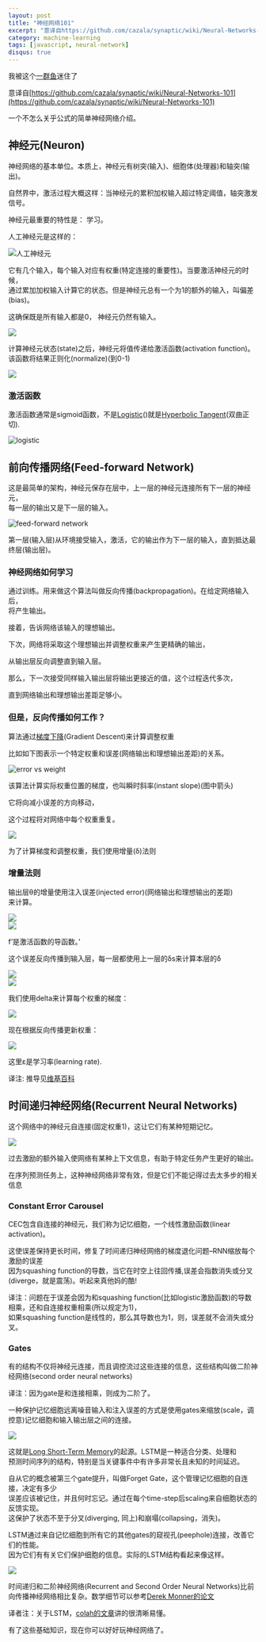 ```yaml
---
layout: post
title: "神经网络101"
excerpt: "意译自https://github.com/cazala/synaptic/wiki/Neural-Networks-101, 一个不怎么关乎公式的简单神经网络介绍。"
category: machine-learning
tags: [javascript, neural-network]
disqus: true
---
```


我被这个[一群鱼](http://synaptic.juancazala.com/#/)迷住了

意译自[https://github.com/cazala/synaptic/wiki/Neural-Networks-101](https://github.com/cazala/synaptic/wiki/Neural-Networks-101)

一个不怎么关乎公式的简单神经网络介绍。

## 神经元(Neuron)

神经网络的基本单位。本质上，神经元有树突(输入)、细胞体(处理器)和轴突(输出)。

自然界中，激活过程大概这样：当神经元的累积加权输入超过特定阈值，轴突激发信号。

神经元最重要的特性是： 学习。

人工神经元是这样的：

![人工神经元](https://camo.githubusercontent.com/8b87e593fb9382c16a81cc059d994adec259a1c4/687474703a2f2f692e696d6775722e636f6d2f643654374b39332e706e67)

它有几个输入，每个输入对应有权重(特定连接的重要性)。当要激活神经元的时候，  
通过累加加权输入计算它的状态。但是神经元总有一个为1的额外的输入，叫偏差(bias)。

这确保既是所有输入都是0， 神经元仍然有输入。

![](https://camo.githubusercontent.com/875a8f9cef6889b90dcd82752d12569456f385f0/687474703a2f2f6c617465782e636f6465636f67732e636f6d2f6769662e6c617465783f735f6a25323025334425323025354373756d5f25374269253744253230775f253742696a2537442e795f25374269253744)

计算神经元状态(state)之后，神经元将值传递给激活函数(activation function)。  
该函数将结果正则化(normalize)(到0-1)

![](https://camo.githubusercontent.com/198be5a2e3b4b1e57758d46e4c324ac2c22671bd/687474703a2f2f6c617465782e636f6465636f67732e636f6d2f6769662e6c617465783f795f6a253230253344253230665f6a253238535f6a253239)

### 激活函数

激活函数通常是sigmoid函数，不是[Logistic](https://en.wikipedia.org/wiki/Logistic_function)()就是[Hyperbolic Tangent](http://mathworld.wolfram.com/HyperbolicTangent.html)(双曲正切).

![logistic](https://camo.githubusercontent.com/0bd79e6fd612e898fda2e04caa797648b8c0bed5/687474703a2f2f75706c6f61642e77696b696d656469612e6f72672f77696b6970656469612f636f6d6d6f6e732f7468756d622f382f38382f4c6f6769737469632d63757276652e7376672f33323070782d4c6f6769737469632d63757276652e7376672e706e67)

## 前向传播网络(Feed-forward Network)

这是最简单的架构，神经元保存在层中，上一层的神经元连接所有下一层的神经元，  
每一层的输出又是下一层的输入。

![feed-forward network](https://camo.githubusercontent.com/0699ff876dbb371e894dec939c719287f5729aa9/687474703a2f2f692e696d6775722e636f6d2f3375394f52616c2e6a70673f31)

第一层(输入层)从环境接受输入，激活，它的输出作为下一层的输入，直到抵达最终层(输出层)。

### 神经网络如何学习

通过训练。用来做这个算法叫做反向传播(backpropagation)。在给定网络输入后，  
将产生输出。

接着，告诉网络该输入的理想输出。

下次，网络将采取这个理想输出并调整权重来产生更精确的输出，

从输出层反向调整直到输入层。

那么，下一次接受同样输入输出层将输出更接近的值，这个过程迭代多次，

直到网络输出和理想输出差距足够小。

### 但是，反向传播如何工作？

算法通过[梯度下降](http://en.wikipedia.org/wiki/Gradient_descent)(Gradient Descent)来计算调整权重

比如如下图表示一个特定权重和误差(网络输出和理想输出差距)的关系。

![error vs weight](https://camo.githubusercontent.com/e6a0e02bd080acc585a622d2c03ca6e44a9e9adc/687474703a2f2f692e696d6775722e636f6d2f36565a6542706e2e706e67)

该算法计算实际权重位置的梯度，也叫瞬时斜率(instant slope)(图中箭头)

它将向减小误差的方向移动，

这个过程将对网络中每个权重重复。

![](https://camo.githubusercontent.com/eb2584182e5a40170553e668aa52cebb8a28c486/687474703a2f2f6c617465782e636f6465636f67732e636f6d2f6769662e6c617465783f736c6f7065253230253344253230253543667261632537422535437061727469616c253230452537442537422535437061727469616c253230775f695f6a253744)

为了计算梯度和调整权重，我们使用增量(δ)法则

### 增量法则

输出层θ的增量使用注入误差(injected error)(网络输出和理想输出的差距)  
来计算。

![](https://camo.githubusercontent.com/4710fab5a0e844de6d1f1724c1b88b8c787baf08/687474703a2f2f6c617465782e636f6465636f67732e636f6d2f6769662e6c617465783f455f2535435468657461253230253344253230742532302d253230795f2535435468657461)  
![](https://camo.githubusercontent.com/3b840b789a63f6b24b0bfa7fb988661af225ffc7/687474703a2f2f6c617465782e636f6465636f67732e636f6d2f6769662e6c617465783f25354364656c74612532305f2535435468657461253230253344253230455f25354354686574612532302e66253237253238735f2535435468657461253230253239)

f’是激活函数的导函数。’

这个误差反向传播到输入层，每一层都使用上一层的δs来计算本层的δ

![](https://camo.githubusercontent.com/52802a14da3a104ba1c5a615c4549723a9d8857f/687474703a2f2f6c617465782e636f6465636f67732e636f6d2f6769662e6c617465783f455f6a25323025334425323025354373756d25323025354364656c74612532305f6b253230775f6b5f6a)  
![](https://camo.githubusercontent.com/cb17a45676307f2e0d93da911284ce4a9d99a172/687474703a2f2f6c617465782e636f6465636f67732e636f6d2f6769662e6c617465783f25354364656c74615f6a253230253344253230455f6a2e66253237253238535f6a253239)

我们使用delta来计算每个权重的梯度：

![](https://camo.githubusercontent.com/8cc240df2a9475c2a0b1efd25fc20da49c9d10a4/687474703a2f2f6c617465782e636f6465636f67732e636f6d2f6769662e6c617465783f253543667261632537422535437061727469616c253230455f6a2537442537422535437061727469616c253230775f695f6a25374425323025334425323025354364656c74615f6a2532302e253230795f69)

现在根据反向传播更新权重：

![](https://camo.githubusercontent.com/052920e4d54e7c529bc571ef6c7c9a38f5c0e74a/687474703a2f2f6c617465782e636f6465636f67732e636f6d2f6769662e6c617465783f25354344656c7461253230775f695f6a253230253344253230253543766172657073696c6f6e253230253543667261632537422535437061727469616c253230455f6a2537442537422535437061727469616c253230775f695f6a253744)

这里ε是学习率(learning rate).

译注: 推导见[维基百科](https://en.wikipedia.org/wiki/Backpropagation#Derivation)

## 时间递归神经网络(Recurrent Neural Networks)

这个网络中的神经元自连接(固定权重1)，这让它们有某种短期记忆。

![](https://camo.githubusercontent.com/a60c701dea057ea0ac5634b09713b3d3e4867ec8/687474703a2f2f75706c6f61642e77696b696d656469612e6f72672f77696b6970656469612f636f6d6d6f6e732f642f64642f526563757272656e744c617965724e657572616c4e6574776f726b2e706e67)

过去激励的额外输入使网络有某种上下文信息，有助于特定任务产生更好的输出。

在序列预测任务上，这种神经网络非常有效，但是它们不能记得过去太多步的相关信息

### Constant Error Carousel

CEC包含自连接的神经元，我们称为记忆细胞，一个线性激励函数(linear activation)。

这使误差保持更长时间，修复了时间递归神经网络的梯度退化问题–RNN缩放每个激励的误差  
因为squashing function的导数，当它在时空上往回传播,误差会指数消失或分叉(diverge，就是震荡)。听起来真他妈的酷!

译注：问题在于误差会因为和squashing function(比如logistic激励函数)的导数相乘，还和自连接权重相乘(所以规定为1)，  
如果squashing function是线性的，那么其导数也为1，则，误差就不会消失或分叉。

### Gates

有的结构不仅将神经元连接，而且调控流过这些连接的信息，这些结构叫做二阶神经网络(second order neural networks)

译注：因为gate是和连接相乘，则成为二阶了。

一种保护记忆细胞远离噪音输入和注入误差的方式是使用gates来缩放(scale，调控意)记忆细胞和输入输出层之间的连接。

![](https://camo.githubusercontent.com/62372f7a1977651a77ffe961f1d23fb86b5472af/687474703a2f2f7777772e77696c6c616d657474652e6564752f253745676f72722f636c61737365732f63733434392f666967732f6c73746d2e676966)

这就是[Long Short-Term Memory](http://en.wikipedia.org/wiki/Long_short_term_memory)的起源。LSTM是一种适合分类、处理和  
预测时间序列的结构，特别是当关键事件中有许多非常长且未知的时间延迟。

自从它的概念被第三个gate提升，叫做Forget Gate，这个管理记忆细胞的自连接，决定有多少  
误差应该被记住，并且何时忘记。通过在每个time-step后scaling来自细胞状态的反馈实现。  
这保护了状态不至于分叉(diverging, 同上)和崩塌(collapsing，消失)。

LSTM通过来自记忆细胞到所有它的其他gates的窥视孔(peephole)连接，改善它们的性能。  
因为它们有有关它们保护细胞的信息。实际的LSTM结构看起来像这样。

![](https://camo.githubusercontent.com/90fd23066ab0110cd317bfb580a13544f46b9ec9/687474703a2f2f692e696d6775722e636f6d2f4a7046363577632e706e67)

时间递归和二阶神经网络(Recurrent and Second Order Neural Networks)比前向传播神经网络相比复杂。数学细节可以参考[Derek Monner的论文](http://www.overcomplete.net/papers/nn2012.pdf)

译者注：关于LSTM，[colah的文章](http://colah.github.io/posts/2015-08-Understanding-LSTMs/)讲的很清晰易懂。

有了这些基础知识，现在你可以好好玩神经网络了。
